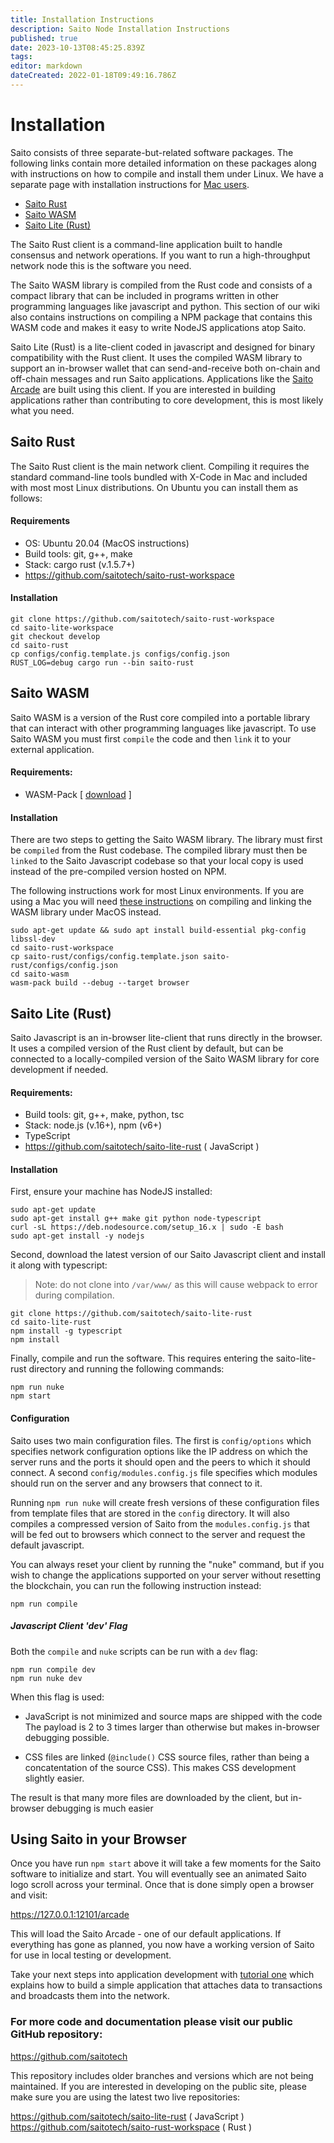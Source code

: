 ```yaml
---
title: Installation Instructions
description: Saito Node Installation Instructions
published: true
date: 2023-10-13T08:45:25.839Z
tags: 
editor: markdown
dateCreated: 2022-01-18T09:49:16.786Z
---
```


# Installation

Saito consists of three separate-but-related software packages. The following links contain more detailed information on these packages along with instructions on how to compile and install them under Linux. We have a separate page with installation instructions for [Mac users](/tech/installation/mac).

 - [Saito Rust](/tech/installation/rust)
 - [Saito WASM](/tech/installation/wasm)
 - [Saito Lite (Rust)](/tech/installation/javascript)
 
The Saito Rust client is a command-line application built to handle consensus and network operations. If you want to run a high-throughput network node this is the software you need.

The Saito WASM library is compiled from the Rust code and consists of a compact library that can be included in programs written in other programming languages like javascript and python. This section of our wiki also contains instructions on compiling a NPM package that contains this WASM code and makes it easy to write NodeJS applications atop Saito.

Saito Lite (Rust) is a lite-client coded in javascript and designed for binary compatibility with the Rust client. It uses the compiled WASM library to support an in-browser wallet that can send-and-receive both on-chain and off-chain messages and run Saito applications. Applications like the [Saito Arcade](https://saito.io/arcade) are built using this client. If you are interested in building applications rather than contributing to core development, this is most likely what you need.


## Saito Rust

The Saito Rust client is the main network client. Compiling it requires the standard command-line tools bundled with X-Code in Mac and included with most  most Linux distributions. On Ubuntu you can install them as follows:

#### Requirements

* OS: Ubuntu 20.04 (MacOS instructions)
* Build tools: git, g++, make
* Stack: cargo rust (v.1.5.7+)
* https://github.com/saitotech/saito-rust-workspace

#### Installation
```
git clone https://github.com/saitotech/saito-rust-workspace
cd saito-lite-workspace
git checkout develop
cd saito-rust
cp configs/config.template.js configs/config.json
RUST_LOG=debug cargo run --bin saito-rust
```

## Saito WASM

Saito WASM is a version of the Rust core compiled into a portable library that can interact with other programming languages like javascript. To use Saito WASM you must first ```compile``` the code and then ```link``` it to your external application.

#### Requirements:

* WASM-Pack [ [download](https://rustwasm.github.io/wasm-pack/installer/) ]

#### Installation

There are two steps to getting the Saito WASM library. The library must first be ```compiled``` from the Rust codebase. The compiled library must then be ```linked``` to the Saito Javascript codebase so that your local copy is used instead of the pre-compiled version hosted on NPM.

The following instructions work for most Linux environments. If you are using a Mac you will need [these instructions](/tech/linking_installations_mac) on compiling and linking the WASM library under MacOS instead.

```
sudo apt-get update && sudo apt install build-essential pkg-config libssl-dev
cd saito-rust-workspace
cp saito-rust/configs/config.template.json saito-rust/configs/config.json
cd saito-wasm
wasm-pack build --debug --target browser
```

## Saito Lite (Rust)

Saito Javascript is an in-browser lite-client that runs directly in the browser. It uses a compiled version of the Rust client by default, but can be connected to a locally-compiled version of the Saito WASM library for core development if needed.

#### Requirements:

* Build tools: git, g++, make, python, tsc
* Stack: node.js (v.16+), npm (v6+)
* TypeScript
* https://github.com/saitotech/saito-lite-rust ( JavaScript )

#### Installation

First, ensure your machine has NodeJS installed:

```
sudo apt-get update
sudo apt-get install g++ make git python node-typescript
curl -sL https://deb.nodesource.com/setup_16.x | sudo -E bash
sudo apt-get install -y nodejs
```

Second, download the latest version of our Saito Javascript client and install it along with typescript:

> Note: do not clone into ```/var/www/``` as this will cause webpack to error during compilation.

```
git clone https://github.com/saitotech/saito-lite-rust
cd saito-lite-rust
npm install -g typescript 
npm install
```

Finally, compile and run the software. This requires entering the saito-lite-rust directory and running the following commands:

```
npm run nuke
npm start
```

#### Configuration

Saito uses two main configuration files. The first is ```config/options``` which specifies network configuration options like the IP address on which the server runs and the ports it should open and the peers to which it should connect. A second ```config/modules.config.js``` file specifies which modules should run on the server and any browsers that connect to it.

Running ```npm run nuke``` will create fresh versions of these configuration files from template files that are stored in the ```config``` directory. It will also compiles a compressed version of Saito from the ```modules.config.js``` that will be fed out to browsers which connect to the server and request the default javascript.

You can always reset your client by running the "nuke" command, but if you wish to change the applications supported on your server without resetting the blockchain, you can run the following instruction instead:

```npm run compile```


##### Javascript Client 'dev' Flag

Both the `compile` and `nuke` scripts can be run with a `dev` flag:

```
npm run compile dev
npm run nuke dev
```

When this flag is used:

 * JavaScript is not minimized and source maps are shipped with the code 
   The payload is 2 to 3 times larger than otherwise but makes in-browser 
   debugging possible.
   
 * CSS files are linked (```@include()``` CSS source files, rather than 
   being a concatentation of the source CSS). This makes CSS development
   slightly easier.
   
The result is that many more files are downloaded by the client, but in-browser debugging is much easier
  

## Using Saito in your Browser

Once you have run `npm start` above it will take a few moments for the Saito software to initialize and start. You will eventually see an animated Saito logo scroll across your terminal. Once that is done simply open a browser and visit:

https://127.0.0.1:12101/arcade

This will load the Saito Arcade - one of our default applications. If everything has gone as planned, you now have a working version of Saito for use in local testing or development. 

Take your next steps into application development with [tutorial one](https://wiki.saito.io/en/tech/tutorial-1-deploy-install-application) which explains how to build a simple application that attaches data to transactions and broadcasts them into the network.

### For more code and documentation please visit our public GitHub repository:

https://github.com/saitotech

This repository includes older branches and versions which are not being maintained. If you are interested in developing on the public site, please make sure you are using the latest two live repositories:

https://github.com/saitotech/saito-lite-rust
( JavaScript )
https://github.com/saitotech/saito-rust-workspace
( Rust )



